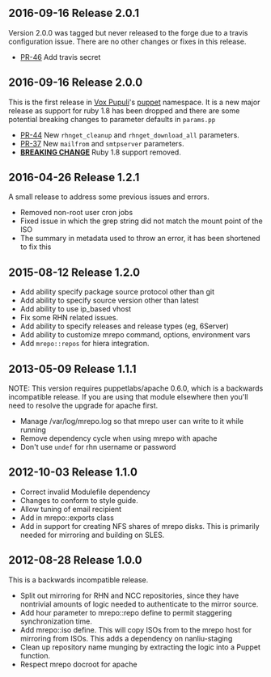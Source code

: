 ## 2016-09-16 Release 2.0.1

Version 2.0.0 was tagged but never released to the forge due to a travis configuration issue.
There are no other changes or fixes in this release.

  * [PR-46](https://github.com/voxpupuli/puppet-mrepo/pull/46) Add travis secret

## 2016-09-16 Release 2.0.0

This is the first release in [Vox Pupuli](https://voxpupuli.org/)'s [puppet](https://forge.puppet.com/puppet) namespace.
It is a new major release as support for ruby 1.8 has been dropped and there are some potential breaking changes to parameter defaults in `params.pp`

  * [PR-44](https://github.com/voxpupuli/puppet-mrepo/pull/44) New `rhnget_cleanup` and `rhnget_download_all` parameters.
  * [PR-37](https://github.com/voxpupuli/puppet-mrepo/pull/37) New `mailfrom` and `smtpserver` parameters.
  * [**BREAKING CHANGE**](https://github.com/voxpupuli/puppet-mrepo/pull/39) Ruby 1.8 support removed.

## 2016-04-26 Release 1.2.1

A small release to address some previous issues and errors.

  * Removed non-root user cron jobs
  * Fixed issue in which the grep string did not match the mount point of the ISO
  * The summary in metadata used to throw an error, it has been shortened to fix this

## 2015-08-12 Release 1.2.0

  * Add ability specify package source protocol other than git
  * Add ability to specify source version other than latest
  * Add ability to use ip_based vhost
  * Fix some RHN related issues.
  * Add ability to specify releases and release types (eg, 6Server)
  * Add ability to customize mrepo command, options, environment vars
  * Add `mrepo::repos` for hiera integration.

## 2013-05-09 Release 1.1.1

NOTE: This version requires puppetlabs/apache 0.6.0, which is a backwards
incompatible release. If you are using that module elsewhere then you'll need
to resolve the upgrade for apache first.

  * Manage /var/log/mrepo.log so that mrepo user can write to it while running
  * Remove dependency cycle when using mrepo with apache
  * Don't use `undef` for rhn username or password


## 2012-10-03 Release 1.1.0

  * Correct invalid Modulefile dependency
  * Changes to conform to style guide.
  * Allow tuning of email recipient
  * Add in mrepo::exports class
  * Add in support for creating NFS shares of mrepo disks. This is primarily
    needed for mirroring and building on SLES.

## 2012-08-28 Release 1.0.0

This is a backwards incompatible release.

  * Split out mirroring for RHN and NCC repositories, since they have
    nontrivial amounts of logic needed to authenticate to the mirror source.
  * Add hour parameter to mrepo::repo define to permit staggering
    synchronization time.
  * Add mrepo::iso define. This will copy ISOs from to the mrepo host for
    mirroring from ISOs. This adds a dependency on nanliu-staging
  * Clean up repository name munging by extracting the logic into a Puppet
    function.
  * Respect mrepo docroot for apache

